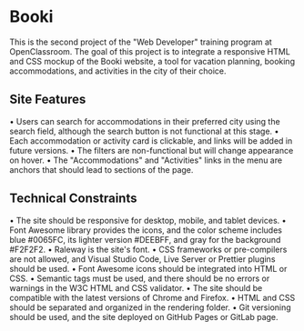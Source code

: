 # Booki
This is the second project of the "Web Developer" training program at OpenClassroom. The goal of this project is to integrate a responsive HTML and CSS mockup of the Booki website, a tool for vacation planning, booking accommodations, and activities in the city of their choice.

## Site Features

• Users can search for accommodations in their preferred city using the search field, although the search button is not functional at this stage.
• Each accommodation or activity card is clickable, and links will be added in future versions.
• The filters are non-functional but will change appearance on hover.
• The "Accommodations" and "Activities" links in the menu are anchors that should lead to sections of the page.

## Technical Constraints

• The site should be responsive for desktop, mobile, and tablet devices.
• Font Awesome library provides the icons, and the color scheme includes blue #0065FC, its lighter version #DEEBFF, and gray for the background #F2F2F2.
• Raleway is the site's font.
• CSS frameworks or pre-compilers are not allowed, and Visual Studio Code, Live Server or Prettier plugins should be used.
• Font Awesome icons should be integrated into HTML or CSS.
• Semantic tags must be used, and there should be no errors or warnings in the W3C HTML and CSS validator.
• The site should be compatible with the latest versions of Chrome and Firefox.
• HTML and CSS should be separated and organized in the rendering folder.
• Git versioning should be used, and the site deployed on GitHub Pages or GitLab page.
